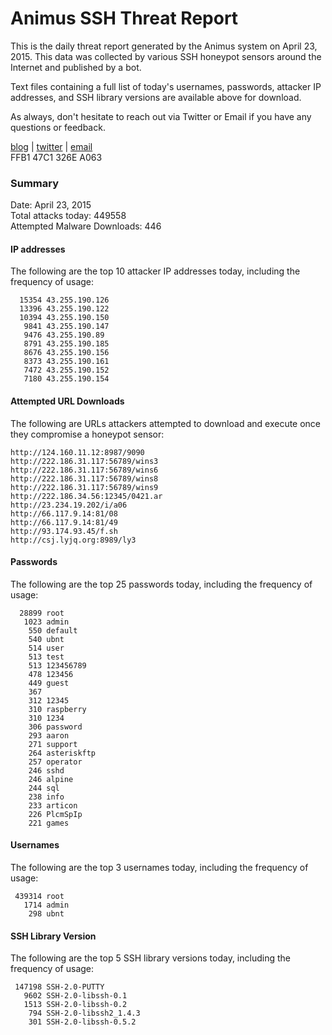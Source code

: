 # Animus SSH Threat Report

This is the daily threat report generated by the Animus system on April 23, 2015. This data was collected by various SSH honeypot sensors around the Internet and published by a bot.  

Text files containing a full list of today's usernames, passwords, attacker IP addresses, and SSH library versions are available above for download.  

As always, don't hesitate to reach out via Twitter or Email if you have any questions or feedback.  

[blog](http://morris.guru) | [twitter](https://twitter.com/andrew___morris) | [email](mailto:andrew@morris.guru)  
FFB1 47C1 326E A063  

### Summary

Date: April 23, 2015  
Total attacks today: 449558  
Attempted Malware Downloads: 446 

#### IP addresses
The following are the top 10 attacker IP addresses today, including the frequency of usage:
```
  15354 43.255.190.126
  13396 43.255.190.122
  10394 43.255.190.150
   9841 43.255.190.147
   9476 43.255.190.89
   8791 43.255.190.185
   8676 43.255.190.156
   8373 43.255.190.161
   7472 43.255.190.152
   7180 43.255.190.154
```

#### Attempted URL Downloads
The following are URLs attackers attempted to download and execute once they compromise a honeypot sensor:
```
http://124.160.11.12:8987/9090
http://222.186.31.117:56789/wins3
http://222.186.31.117:56789/wins6
http://222.186.31.117:56789/wins8
http://222.186.31.117:56789/wins9
http://222.186.34.56:12345/0421.ar
http://23.234.19.202/i/a06
http://66.117.9.14:81/08
http://66.117.9.14:81/49
http://93.174.93.45/f.sh
http://csj.lyjq.org:8989/ly3
```

#### Passwords
The following are the top 25 passwords today, including the frequency of usage:
```
  28899 root
   1023 admin
    550 default
    540 ubnt
    514 user
    513 test
    513 123456789
    478 123456
    449 guest
    367 
    312 12345
    310 raspberry
    310 1234
    306 password
    293 aaron
    271 support
    264 asteriskftp
    257 operator
    246 sshd
    246 alpine
    244 sql
    238 info
    233 articon
    226 PlcmSpIp
    221 games
```

#### Usernames
The following are the top 3 usernames today, including the frequency of usage:
```
 439314 root
   1714 admin
    298 ubnt
```

#### SSH Library Version
The following are the top 5 SSH library versions today, including the frequency of usage:
```
 147198 SSH-2.0-PUTTY
   9602 SSH-2.0-libssh-0.1
   1513 SSH-2.0-libssh-0.2
    794 SSH-2.0-libssh2_1.4.3
    301 SSH-2.0-libssh-0.5.2
```
